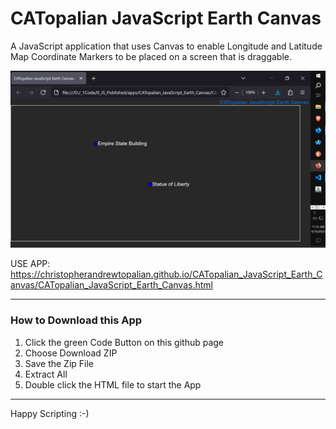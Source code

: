 # CATopalian JavaScript Earth Canvas
A JavaScript application that uses Canvas to enable Longitude and Latitude Map Coordinate Markers to be placed on a screen that is draggable.  

![screenshot_001](src/media/textures/screenshots/001a.PNG)  

USE APP: https://christopherandrewtopalian.github.io/CATopalian_JavaScript_Earth_Canvas/CATopalian_JavaScript_Earth_Canvas.html  

---

### How to Download this App
1. Click the green Code Button on this github page
2. Choose Download ZIP
3. Save the Zip File
4. Extract All
5. Double click the HTML file to start the App

---

Happy Scripting :-)


